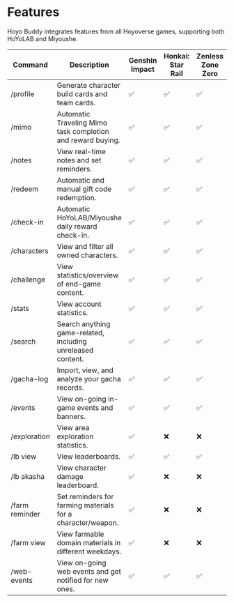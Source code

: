 # Features

Hoyo Buddy integrates features from all Hoyoverse games, supporting both HoYoLAB and Miyoushe.

| Command | Description | Genshin Impact | Honkai: Star Rail | Zenless Zone Zero | Honkai Impact 3rd | Tears of Themis |
|---|---|---|---|---|---|---|
| /profile | Generate character build cards and team cards. | ✅ | ✅ | ✅ | ❌ | ❌ |
| /mimo | Automatic Traveling Mimo task completion and reward buying. | ✅ | ✅ | ✅ | ❌ | ❌ |
| /notes | View real-time notes and set reminders. | ✅ | ✅ | ✅ | ✅ | ❌ |
| /redeem | Automatic and manual gift code redemption. | ✅ | ✅ | ✅ | ❌ | ✅ (manual only) |
| /check-in | Automatic HoYoLAB/Miyoushe daily reward check-in. | ✅ | ✅ | ✅ | ✅ | ✅ |
| /characters | View and filter all owned characters.  | ✅ | ✅ | ✅ | ✅ | ❌ |
| /challenge | View statistics/overview of end-game content. | ✅ | ✅ | ✅ | ❌ | ❌ |
| /stats | View account statistics.  | ✅ | ✅ | ✅ | ✅ | ❌ |
| /search | Search anything game-related, including unreleased content. | ✅ | ✅ | ✅ | ❌ | ❌ |
| /gacha-log | Import, view, and analyze your gacha records. | ✅ | ✅ | ✅ | ❌ | ❌ |
| /events | View on-going in-game events and banners. | ✅ | ✅ | ✅ | ❌ | ❌ |
| /exploration | View area exploration statistics. | ✅ | ❌ | ❌ | ❌ | ❌ |
| /lb view | View leaderboards. | ✅ | ✅ | ✅ | ❌ | ❌ |
| /lb akasha | View character damage leaderboard. | ✅ | ❌ | ❌ | ❌ | ❌ |
| /farm reminder | Set reminders for farming materials for a character/weapon. | ✅ | ❌ | ❌ | ❌ | ❌ |
| /farm view | View farmable domain materials in different weekdays. | ✅ | ❌ | ❌ | ❌ | ❌ |
| /web-events | View on-going web events and get notified for new ones. | ✅ | ✅ | ✅ | ✅ | ✅ |
